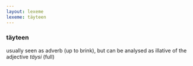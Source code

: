 ```yaml
---
layout: lexeme
lexeme: täyteen
---
```


###  täyteen 
usually seen as adverb (up to brink), but can be analysed as illative of the adjective *täysi* (full)

